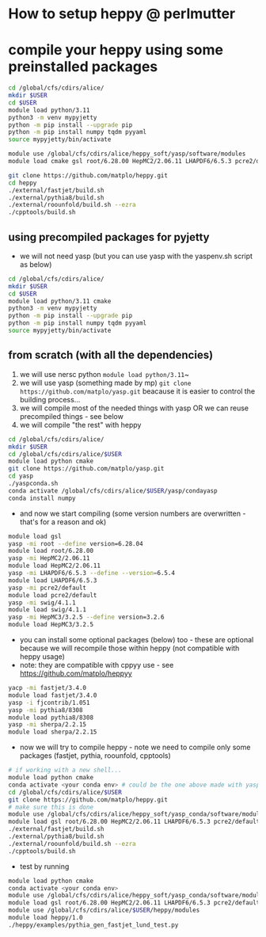 # How to setup heppy @ perlmutter

# compile your heppy using some preinstalled packages

```bash
cd /global/cfs/cdirs/alice/
mkdir $USER
cd $USER
module load python/3.11
python3 -m venv mypyjetty
python -m pip install --upgrade pip
python -m pip install numpy tqdm pyyaml
source mypyjetty/bin/activate

module use /global/cfs/cdirs/alice/heppy_soft/yasp/software/modules
module load cmake gsl root/6.28.00 HepMC2/2.06.11 LHAPDF6/6.5.3 pcre2/default swig/4.1.1 HepMC3/3.2.5

git clone https://github.com/matplo/heppy.git
cd heppy
./external/fastjet/build.sh
./external/pythia8/build.sh
./external/roounfold/build.sh --ezra
./cpptools/build.sh
```
## using precompiled packages for pyjetty

- we will not need yasp (but you can use yasp with the yaspenv.sh script as below)

```bash
cd /global/cfs/cdirs/alice/
mkdir $USER
cd $USER
module load python/3.11 cmake
python3 -m venv mypyjetty
python -m pip install --upgrade pip
python -m pip install numpy tqdm pyyaml
source mypyjetty/bin/activate

```

## from scratch (with all the dependencies)

1. we will use nersc python `module load python/3.11`~
1. we will use yasp (something made by mp) `git clone https://github.com/matplo/yasp.git` beacause it is easier to control the building process...
1. we will compile most of the needed things with yasp OR we can reuse precompiled things - see below
1. we will compile "the rest" with heppy

```bash
cd /global/cfs/cdirs/alice/
mkdir $USER
cd /global/cfs/cdirs/alice/$USER
module load python cmake
git clone https://github.com/matplo/yasp.git
cd yasp
./yaspconda.sh
conda activate /global/cfs/cdirs/alice/$USER/yasp/condayasp
conda install numpy
```

- and now we start compiling (some version numbers are overwritten - that's for a reason and ok)

```bash
module load gsl
yasp -mi root --define version=6.28.04
module load root/6.28.00
yasp -mi HepMC2/2.06.11
module load HepMC2/2.06.11
yasp -mi LHAPDF6/6.5.3 --define --version=6.5.4
module load LHAPDF6/6.5.3
yasp -mi pcre2/default
module load pcre2/default
yasp -mi swig/4.1.1
module load swig/4.1.1
yasp -mi HepMC3/3.2.5 --define version=3.2.6
module load HepMC3/3.2.5
```

- you can install some optional packages (below) too - these are optional because we will recompile those within heppy (not compatible with heppy usage)
- note: they are compatible with cppyy use - see <https://github.com/matplo/heppyy>

```bash
yacp -mi fastjet/3.4.0
module load fastjet/3.4.0
yasp -i fjcontrib/1.051
yasp -mi pythia8/8308
module load pythia8/8308
yasp -mi sherpa/2.2.15
module load sherpa/2.2.15
```

- now we will try to compile heppy - note we need to compile only some packages (fastjet, pythia, roounfold, cpptools)

```bash
# if working with a new shell...
module load python cmake
conda activate <your conda env> # could be the one above made with yaspconda.sh
cd /global/cfs/cdirs/alice/$USER
git clone https://github.com/matplo/heppy.git
# make sure this is done
module use /global/cfs/cdirs/alice/heppy_soft/yasp_conda/software/modules
module load gsl root/6.28.00 HepMC2/2.06.11 LHAPDF6/6.5.3 pcre2/default swig/4.1.1 HepMC3/3.2.5
./external/fastjet/build.sh
./external/pythia8/build.sh
./external/roounfold/build.sh --ezra
./cpptools/build.sh
```

- test by running

```bash
module load python cmake
conda activate <your conda env>
module use /global/cfs/cdirs/alice/heppy_soft/yasp_conda/software/modules
module load gsl root/6.28.00 HepMC2/2.06.11 LHAPDF6/6.5.3 pcre2/default swig/4.1.1 HepMC3/3.2.5
module use /global/cfs/cdirs/alice/$USER/heppy/modules
module load heppy/1.0
./heppy/examples/pythia_gen_fastjet_lund_test.py
```
